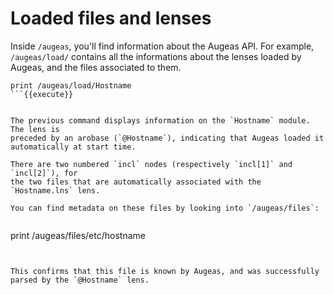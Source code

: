 # Loaded files and lenses


Inside `/augeas`, you'll find information about the Augeas API.
For example, `/augeas/load/` contains all the informations about the lenses
loaded by Augeas, and the files associated to them.

```
print /augeas/load/Hostname
```{{execute}}


The previous command displays information on the `Hostname` module. The lens is
preceded by an arobase (`@Hostname`), indicating that Augeas loaded it
automatically at start time.

There are two numbered `incl` nodes (respectively `incl[1]` and `incl[2]`), for
the two files that are automatically associated with the `Hostname.lns` lens.

You can find metadata on these files by looking into `/augeas/files`:


```
print /augeas/files/etc/hostname
```{{execute}}


This confirms that this file is known by Augeas, and was successfully
parsed by the `@Hostname` lens.

